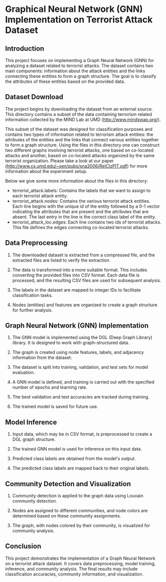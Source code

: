 # Graphical Neural Network (GNN) Implementation on Terrorist Attack Dataset

## Introduction

This project focuses on implementing a Graph Neural Network (GNN) for analyzing a dataset related to terrorist attacks. The dataset contains two main components: information about the attack entities and the links connecting these entities to form a graph structure. The goal is to classify the attributes of these entities based on the provided data.

## Dataset Download

The project begins by downloading the dataset from an external source. 
This directory contains a subset of the data containing terrorism related information collected by the MIND Lab at UMD (http://www.mindswap.org/).

This subset of the dataset was designed for classification purposes and contains two types of information related to terrorism attack entities: the attributes of the entities and the links that connect various entities together to form a graph structure. Using the files in this directory one can construct two different graphs involving terrorist attacks, one based on co-located attacks and another, based on co-located attacks organized by the same terrorist organization. Please take a look at our paper (http://www.cs.umd.edu/~sen/pubs/sna2006/RelClzPIT.pdf) for more information about the experiment setup.

Below we give some more information about the files in this directory:
* terrorist_attack.labels: Contains the labels that we want to assign to each terrorist attack entity.
* terrorist_attack.nodes: Contains the various terrorist attack entities. Each line begins with the unique id of the entity followed by a 0-1 vector indicating the attributes that are present and the attributes that are absent. The last entry in the line is the correct class label of the entity.
* terrorist_attack_loc.edges: Each line contains two ids of terrorist attacks. This file defines the edges connecting co-located terrorist attacks.



## Data Preprocessing

1. The downloaded dataset is extracted from a compressed file, and the extracted files are listed to verify the extraction.

2. The data is transformed into a more suitable format. This includes converting the provided files into CSV format. Each data file is processed, and the resulting CSV files are used for subsequent analysis.

3. The labels in the dataset are mapped to integer IDs to facilitate classification tasks.

4. Nodes (entities) and features are organized to create a graph structure for further analysis.

## Graph Neural Network (GNN) Implementation

1. The GNN model is implemented using the DGL (Deep Graph Library) library. It is designed to work with graph-structured data.

2. The graph is created using node features, labels, and adjacency information from the dataset.

3. The dataset is split into training, validation, and test sets for model evaluation.

4. A GNN model is defined, and training is carried out with the specified number of epochs and learning rate.

5. The best validation and test accuracies are tracked during training.

6. The trained model is saved for future use.

## Model Inference

1. Input data, which may be in CSV format, is preprocessed to create a DGL graph structure.

2. The trained GNN model is used for inference on this input data.

3. Predicted class labels are obtained from the model's output.

4. The predicted class labels are mapped back to their original labels.

## Community Detection and Visualization

1. Community detection is applied to the graph data using Louvain community detection.

2. Nodes are assigned to different communities, and node colors are determined based on these community assignments.

3. The graph, with nodes colored by their community, is visualized for community analysis.

## Conclusion

This project demonstrates the implementation of a Graph Neural Network on a terrorist attack dataset. It covers data preprocessing, model training, inference, and community analysis. The final results may include classification accuracies, community information, and visualization.


